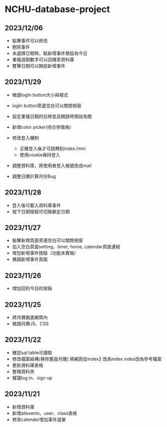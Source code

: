 # NCHU-database-project

## 2023/12/06
- 點擊事件可以修改
- 刪除事件
- 未選擇日期時，點新增事件預設為今日
- 重複週期數字可以回傳至資料庫
- 雙擊日期可以開啟新增事件

## 2023/11/29
- 微調logIn button大小與樣式
- logIn button旁邊空白可以關閉視窗
- 設定重複日期的拉桿並且開啟時預設為關
- 新增color picker(待合併風格)

- 修改登入機制
    - 正確登入後才可跳轉到index.html
    - 使用cookie保持登入
- 調整資料庫，將使用者登入帳號改成mail
- 調整日曆計算月份Bug


## 2023/11/28
- 登入後可載入資料庫事件
- 按下日期按鈕可切換鎖定日期

## 2023/11/27
- 點擊新增頁面旁邊空白可以關閉視窗
- 加入空白頁面setting，timer, home, calendar頁面連結
- 增加新增事件按鈕（功能未實做）
- 微調新增事件頁面

## 2023/11/26
- 增加回到今日的按鈕

## 2023/11/25
- 將月曆搬進網頁內
- 微調月曆JS、CSS

## 2023/11/22
- 確認sql table可讀取
- 修改檔案結構(移除舊版月曆) 將網頁從index2 改為index index改為參考檔案
- 更新資料庫表格
- 整理資料夾
- 實踐log in、sign up
  
  
## 2023/11/21
- 新增資料庫
- 新增allevents、user、class表格
- 修改calender增加事件選單
